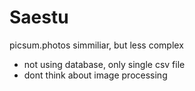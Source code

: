 # Saestu

picsum.photos simmiliar, but less complex

- not using database, only single csv file
- dont think about image processing

